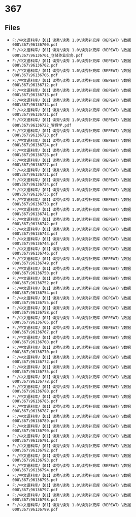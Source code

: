 # 367

## Files

- `F:/中文语料库/【01】读秀\读秀 1.0\读秀补充库（REPEAT）\数据008\367\96136700.pdf`
- `F:/中文语料库/【01】读秀\读秀 1.0\读秀补充库（REPEAT）\数据008\367\96136701_仓储作业实务.pdf`
- `F:/中文语料库/【01】读秀\读秀 1.0\读秀补充库（REPEAT）\数据008\367\96136702.pdf`
- `F:/中文语料库/【01】读秀\读秀 1.0\读秀补充库（REPEAT）\数据008\367\96136706.pdf`
- `F:/中文语料库/【01】读秀\读秀 1.0\读秀补充库（REPEAT）\数据008\367\96136712.pdf`
- `F:/中文语料库/【01】读秀\读秀 1.0\读秀补充库（REPEAT）\数据008\367\96136713.pdf`
- `F:/中文语料库/【01】读秀\读秀 1.0\读秀补充库（REPEAT）\数据008\367\96136714.pdf`
- `F:/中文语料库/【01】读秀\读秀 1.0\读秀补充库（REPEAT）\数据008\367\96136721.pdf`
- `F:/中文语料库/【01】读秀\读秀 1.0\读秀补充库（REPEAT）\数据008\367\96136722_管理学.pdf`
- `F:/中文语料库/【01】读秀\读秀 1.0\读秀补充库（REPEAT）\数据008\367\96136723.pdf`
- `F:/中文语料库/【01】读秀\读秀 1.0\读秀补充库（REPEAT）\数据008\367\96136724.pdf`
- `F:/中文语料库/【01】读秀\读秀 1.0\读秀补充库（REPEAT）\数据008\367\96136726.pdf`
- `F:/中文语料库/【01】读秀\读秀 1.0\读秀补充库（REPEAT）\数据008\367\96136727.pdf`
- `F:/中文语料库/【01】读秀\读秀 1.0\读秀补充库（REPEAT）\数据008\367\96136731.pdf`
- `F:/中文语料库/【01】读秀\读秀 1.0\读秀补充库（REPEAT）\数据008\367\96136734.pdf`
- `F:/中文语料库/【01】读秀\读秀 1.0\读秀补充库（REPEAT）\数据008\367\96136735.pdf`
- `F:/中文语料库/【01】读秀\读秀 1.0\读秀补充库（REPEAT）\数据008\367\96136738.pdf`
- `F:/中文语料库/【01】读秀\读秀 1.0\读秀补充库（REPEAT）\数据008\367\96136741.pdf`
- `F:/中文语料库/【01】读秀\读秀 1.0\读秀补充库（REPEAT）\数据008\367\96136742.pdf`
- `F:/中文语料库/【01】读秀\读秀 1.0\读秀补充库（REPEAT）\数据008\367\96136743.pdf`
- `F:/中文语料库/【01】读秀\读秀 1.0\读秀补充库（REPEAT）\数据008\367\96136744.pdf`
- `F:/中文语料库/【01】读秀\读秀 1.0\读秀补充库（REPEAT）\数据008\367\96136746.pdf`
- `F:/中文语料库/【01】读秀\读秀 1.0\读秀补充库（REPEAT）\数据008\367\96136749.pdf`
- `F:/中文语料库/【01】读秀\读秀 1.0\读秀补充库（REPEAT）\数据008\367\96136750.pdf`
- `F:/中文语料库/【01】读秀\读秀 1.0\读秀补充库（REPEAT）\数据008\367\96136752.pdf`
- `F:/中文语料库/【01】读秀\读秀 1.0\读秀补充库（REPEAT）\数据008\367\96136754.pdf`
- `F:/中文语料库/【01】读秀\读秀 1.0\读秀补充库（REPEAT）\数据008\367\96136755.pdf`
- `F:/中文语料库/【01】读秀\读秀 1.0\读秀补充库（REPEAT）\数据008\367\96136758.pdf`
- `F:/中文语料库/【01】读秀\读秀 1.0\读秀补充库（REPEAT）\数据008\367\96136765.pdf`
- `F:/中文语料库/【01】读秀\读秀 1.0\读秀补充库（REPEAT）\数据008\367\96136767.pdf`
- `F:/中文语料库/【01】读秀\读秀 1.0\读秀补充库（REPEAT）\数据008\367\96136768.pdf`
- `F:/中文语料库/【01】读秀\读秀 1.0\读秀补充库（REPEAT）\数据008\367\96136770.pdf`
- `F:/中文语料库/【01】读秀\读秀 1.0\读秀补充库（REPEAT）\数据008\367\96136772.pdf`
- `F:/中文语料库/【01】读秀\读秀 1.0\读秀补充库（REPEAT）\数据008\367\96136775.pdf`
- `F:/中文语料库/【01】读秀\读秀 1.0\读秀补充库（REPEAT）\数据008\367\96136778.pdf`
- `F:/中文语料库/【01】读秀\读秀 1.0\读秀补充库（REPEAT）\数据008\367\96136780.pdf`
- `F:/中文语料库/【01】读秀\读秀 1.0\读秀补充库（REPEAT）\数据008\367\96136785.pdf`
- `F:/中文语料库/【01】读秀\读秀 1.0\读秀补充库（REPEAT）\数据008\367\96136787.pdf`
- `F:/中文语料库/【01】读秀\读秀 1.0\读秀补充库（REPEAT）\数据008\367\96136789.pdf`
- `F:/中文语料库/【01】读秀\读秀 1.0\读秀补充库（REPEAT）\数据008\367\96136790.pdf`
- `F:/中文语料库/【01】读秀\读秀 1.0\读秀补充库（REPEAT）\数据008\367\96136791.pdf`
- `F:/中文语料库/【01】读秀\读秀 1.0\读秀补充库（REPEAT）\数据008\367\96136792.pdf`
- `F:/中文语料库/【01】读秀\读秀 1.0\读秀补充库（REPEAT）\数据008\367\96136793.pdf`
- `F:/中文语料库/【01】读秀\读秀 1.0\读秀补充库（REPEAT）\数据008\367\96136794.pdf`
- `F:/中文语料库/【01】读秀\读秀 1.0\读秀补充库（REPEAT）\数据008\367\96136795.pdf`
- `F:/中文语料库/【01】读秀\读秀 1.0\读秀补充库（REPEAT）\数据008\367\96136797.pdf`
- `F:/中文语料库/【01】读秀\读秀 1.0\读秀补充库（REPEAT）\数据008\367\96136798.pdf`
- `F:/中文语料库/【01】读秀\读秀 1.0\读秀补充库（REPEAT）\数据008\367\96136799.pdf`
